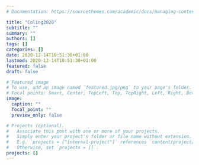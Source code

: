 ```yaml
---
# Documentation: https://sourcethemes.com/academic/docs/managing-content/

title: "Coling2020"
subtitle: ""
summary: ""
authors: []
tags: []
categories: []
date: 2020-12-14T10:51:30+01:00
lastmod: 2020-12-14T10:51:30+01:00
featured: false
draft: false

# Featured image
# To use, add an image named `featured.jpg/png` to your page's folder.
# Focal points: Smart, Center, TopLeft, Top, TopRight, Left, Right, BottomLeft, Bottom, BottomRight.
image:
  caption: ""
  focal_point: ""
  preview_only: false

# Projects (optional).
#   Associate this post with one or more of your projects.
#   Simply enter your project's folder or file name without extension.
#   E.g. `projects = ["internal-project"]` references `content/project/deep-learning/index.md`.
#   Otherwise, set `projects = []`.
projects: []
---
```

